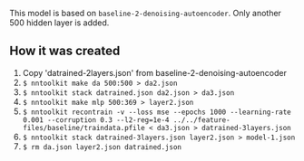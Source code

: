 This model is based on `baseline-2-denoising-autoencoder`. Only another 500
hidden layer is added.

## How it was created

1. Copy 'datrained-2layers.json' from baseline-2-denoising-autoencoder
2. `$ nntoolkit make da 500:500 > da2.json`
3. `$ nntoolkit stack datrained.json da2.json > da3.json`
4. `$ nntoolkit make mlp 500:369 > layer2.json`
5. `$ nntoolkit recontrain -v --loss mse --epochs 1000 --learning-rate 0.001 --corruption 0.3 --l2-reg=1e-4 ../../feature-files/baseline/traindata.pfile < da3.json > datrained-3layers.json`
6. `$ nntoolkit stack datrained-3layers.json layer2.json > model-1.json`
7. `$ rm da.json layer2.json datrained.json`